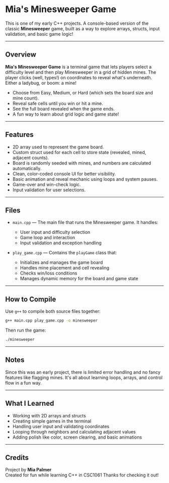# Mia's Minesweeper Game  
This is one of my early C++ projects. A console-based version of the classic **Minesweeper** game, built as a way to explore arrays, structs, input validation, and basic game logic!

---

## Overview  
**Mia's Minesweeper Game** is a terminal game that lets players select a difficulty level and then play Minesweeper in a grid of hidden mines. The player clicks (well, types!) on coordinates to reveal what's underneath. Either a ladybug, or boom: a mine!

- Choose from Easy, Medium, or Hard (which sets the board size and mine count).
- Reveal safe cells until you win or hit a mine.
- See the full board revealed when the game ends.
- A fun way to learn about grid logic and game state!

---

## Features  
- 2D array used to represent the game board.  
- Custom struct used for each cell to store state (revealed, mined, adjacent counts).  
- Board is randomly seeded with mines, and numbers are calculated automatically.  
- Clean, color-coded console UI for better visibility.  
- Basic animation and reveal mechanic using loops and system pauses.  
- Game-over and win-check logic.  
- Input validation for user selections.

---

## Files

- `main.cpp` — The main file that runs the Minesweeper game. It handles:
  - User input and difficulty selection
  - Game loop and interaction
  - Input validation and exception handling

- `play_game.cpp` — Contains the `playGame` class that:
  - Initializes and manages the game board
  - Handles mine placement and cell revealing
  - Checks win/loss conditions
  - Manages dynamic memory for the board and game state

---

## How to Compile

Use `g++` to compile both source files together:

```bash
g++ main.cpp play_game.cpp -o minesweeper
```

Then run the game:

```bash
./minesweeper
```

---

## Notes  
Since this was an early project, there is limited error handling and no fancy features like flagging mines. It's all about learning loops, arrays, and control flow in a fun way.

---

## What I Learned  
- Working with 2D arrays and structs  
- Creating simple games in the terminal  
- Handling user input and validating coordinates  
- Looping through neighbors and calculating adjacent values  
- Adding polish like color, screen clearing, and basic animations

---

## Credits  
Project by **Mia Palmer**  
Created for fun while learning C++ in CSC1061 
Thanks for checking it out!
